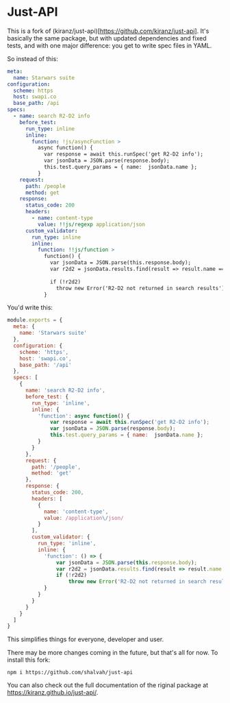 # Just-API

This is a fork of (kiranz/just-api)[https://github.com/kiranz/just-api]. It's basically the same package, but with updated dependencies and fixed tests, and with one major difference: you get to write spec files in YAML. 

So instead of this:

```yaml
meta:
  name: Starwars suite
configuration:
  scheme: https
  host: swapi.co
  base_path: /api
specs:
  - name: search R2-D2 info
    before_test:
      run_type: inline
      inline:
        function: !js/asyncFunction >
          async function() {
            var response = await this.runSpec('get R2-D2 info');
            var jsonData = JSON.parse(response.body);
            this.test.query_params = { name:  jsonData.name };
          }
    request:
      path: /people
      method: get
    response:
      status_code: 200
      headers:
        - name: content-type
          value: !!js/regexp application/json 
      custom_validator:
        run_type: inline
        inline:
          function: !!js/function >
            function() {
              var jsonData = JSON.parse(this.response.body);
              var r2d2 = jsonData.results.find(result => result.name === 'R2-D2');
              
              if (!r2d2) 
                throw new Error('R2-D2 not returned in search results');
            }
```

You'd write this:

```js
module.exports = {
  meta: {
    name: 'Starwars suite'
  },
  configuration: {
    scheme: 'https',
    host: 'swapi.co',
    base_path: '/api'
  },
  specs: [
    {
      name: 'search R2-D2 info',
      before_test: {
        run_type: 'inline',
        inline: {
          'function': async function() {
              var response = await this.runSpec('get R2-D2 info');
              var jsonData = JSON.parse(response.body);
              this.test.query_params = { name:  jsonData.name };
          }
        }
      },
      request: {
        path: '/people',
        method: 'get'
      },
      response: {
        status_code: 200,
        headers: [
          {
            name: 'content-type',
            value: /application\/json/
          }
        ],
        custom_validator: {
          run_type: 'inline',
          inline: {
            'function': () => {
                var jsonData = JSON.parse(this.response.body);
                var r2d2 = jsonData.results.find(result => result.name === 'R2-D2');
                if (!r2d2) 
                    throw new Error('R2-D2 not returned in search results');
            }
          }
        }
      }
    }
  ]
}
```

This simplifies things for everyone, developer and user.

There may be more changes coming in the future, but that's all for now.  To install this fork:

```
npm i https://github.com/shalvah/just-api
```

You can also check out the full documentation of the riginal package at https://kiranz.github.io/just-api/.